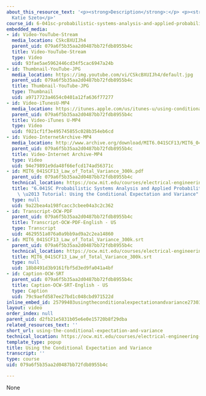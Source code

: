 ```yaml
---
about_this_resource_text: '<p><strong>Description</strong>:</p> <p><strong>Instructor</strong>:
  Katie Szeto</p>'
course_id: 6-041sc-probabilistic-systems-analysis-and-applied-probability-fall-2013
embedded_media:
- id: Video-YouTube-Stream
  media_location: CSkcBXUIJh4
  parent_uid: 079a6f5b35aa2d0487bb72fdb8955b4c
  title: Video-YouTube-Stream
  type: Video
  uid: 93fae5ae5962446cd34f5cac6947a24b
- id: Thumbnail-YouTube-JPG
  media_location: https://img.youtube.com/vi/CSkcBXUIJh4/default.jpg
  parent_uid: 079a6f5b35aa2d0487bb72fdb8955b4c
  title: Thumbnail-YouTube-JPG
  type: Thumbnail
  uid: a9717723a4654c0401a12fa636f77277
- id: Video-iTunesU-MP4
  media_location: https://itunes.apple.com/us/itunes-u/using-conditional-expectation/id814580809?i=249378244
  parent_uid: 079a6f5b35aa2d0487bb72fdb8955b4c
  title: Video-iTunes U-MP4
  type: Video
  uid: f021cf1f3e495745855c028b354eb6cd
- id: Video-InternetArchive-MP4
  media_location: http://www.archive.org/download/MIT6.041SCF13/MIT6_041SCF13_Law_of_Total_Variance_300k.mp4
  parent_uid: 079a6f5b35aa2d0487bb72fdb8955b4c
  title: Video-Internet Archive-MP4
  type: Video
  uid: 94e79891e9da48f66efcd174ad56371c
- id: MIT6_041SCF13_Law_of_Total_Variance_300k.pdf
  parent_uid: 079a6f5b35aa2d0487bb72fdb8955b4c
  technical_location: https://ocw.mit.edu/courses/electrical-engineering-and-computer-science/6-041sc-probabilistic-systems-analysis-and-applied-probability-fall-2013/unit-ii/lecture-12/using-the-conditional-expectation-and-variance/MIT6_041SCF13_Law_of_Total_Variance_300k.pdf
  title: "6.041SC Probabilistic Systems Analysis and Applied Probability, Fall 2013Transcript\
    \ \u2013 Tutorial: Using the Conditional Expectation and Variance"
  type: null
  uid: 9a22bea4a198fcacc3cbee04a3c2c362
- id: Transcript-OCW-PDF
  parent_uid: 079a6f5b35aa2d0487bb72fdb8955b4c
  title: Transcript-OCW-PDF-English - US
  type: Transcript
  uid: 4629551a076a0a9bb9ad9a2c2ea14860
- id: MIT6_041SCF13_Law_of_Total_Variance_300k.srt
  parent_uid: 079a6f5b35aa2d0487bb72fdb8955b4c
  technical_location: https://ocw.mit.edu/courses/electrical-engineering-and-computer-science/6-041sc-probabilistic-systems-analysis-and-applied-probability-fall-2013/unit-ii/lecture-12/using-the-conditional-expectation-and-variance/MIT6_041SCF13_Law_of_Total_Variance_300k.srt
  title: MIT6_041SCF13_Law_of_Total_Variance_300k.srt
  type: null
  uid: 18b8491d3b9161fbf5d3ed9fa041a4bf
- id: Caption-OCW-SRT
  parent_uid: 079a6f5b35aa2d0487bb72fdb8955b4c
  title: Caption-OCW-SRT-English - US
  type: Caption
  uid: 79c9aefd587ee27bd1c048cbd971522d
inline_embed_id: 25799403usingtheconditionalexpectationandvariance2730360
layout: video
order_index: null
parent_uid: d2fb21e5831b05e6e0e15720b8f29dba
related_resources_text: ''
short_url: using-the-conditional-expectation-and-variance
technical_location: https://ocw.mit.edu/courses/electrical-engineering-and-computer-science/6-041sc-probabilistic-systems-analysis-and-applied-probability-fall-2013/unit-ii/lecture-12/using-the-conditional-expectation-and-variance
template_type: popup
title: Using the Conditional Expectation and Variance
transcript: ''
type: course
uid: 079a6f5b35aa2d0487bb72fdb8955b4c

---
```

None